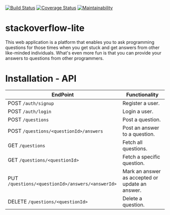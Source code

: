[![Build Status](https://travis-ci.org/jillo-abdullahi/stackoverflow-lite-api.svg?branch=ft-questions)](https://travis-ci.org/jillo-abdullahi/stackoverflow-lite-api)
[![Coverage Status](https://coveralls.io/repos/github/jillo-abdullahi/stackoverflow-lite-api/badge.svg?branch=ft-questions)](https://coveralls.io/github/jillo-abdullahi/stackoverflow-lite-api?branch=ft-questions)
[![Maintainability](https://api.codeclimate.com/v1/badges/bea7461d642bc57f9021/maintainability)](https://codeclimate.com/github/jillo-abdullahi/stackoverflow-lite-api/maintainability)


# stackoverflow-lite
This web application is a platform that enables you to ask programming questions for those times when you get stuck and get answers from other like-minded individuals. What's even more fun is that you can provide your answers to questions from other programmers. 

# Installation - API

**EndPoint** | **Functionality**
--- | ---
POST `/auth/signup` | Register a user.
POST `/auth/login` | Login a user.
POST  `/questions` | Post a question.
POST `/questions/<questionId>/answers`| Post an answer to a question.
GET `/questions`| Fetch all questions.
GET `/questions/<questionId>`| Fetch a specific question.
PUT `/questions/<questionId>/answers/<answerId>`| Mark an answer as accepted or update an answer.
DELETE `/questions/<questionId>` | Delete a question.





